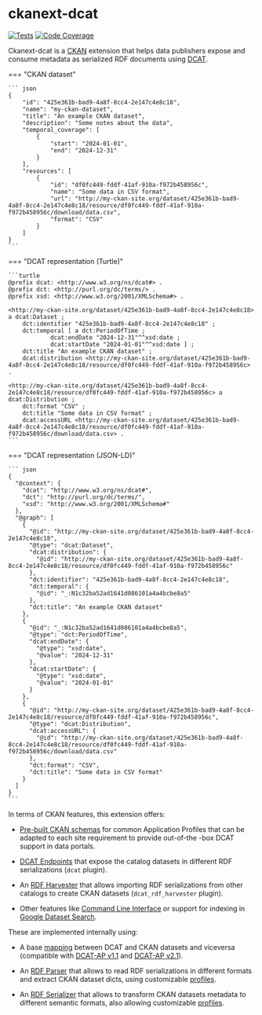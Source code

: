 # ckanext-dcat


[![Tests](https://github.com/ckan/ckanext-dcat/workflows/Tests/badge.svg?branch=master)](https://github.com/ckan/ckanext-dcat/actions)
[![Code Coverage](http://codecov.io/github/ckan/ckanext-dcat/coverage.svg?branch=master)](http://codecov.io/github/ckan/ckanext-dcat?branch=master)


Ckanext-dcat is a [CKAN](https://github.com/ckan/ckan) extension that helps data publishers expose and consume metadata as serialized RDF documents using [DCAT](https://github.com/ckan/ckan).


=== "CKAN dataset"

    ``` json
    {
        "id": "425e361b-bad9-4a8f-8cc4-2e147c4e8c18",
        "name": "my-ckan-dataset",
        "title": "An example CKAN dataset",
        "description": "Some notes about the data",
        "temporal_coverage": [
            {
                "start": "2024-01-01",
                "end": "2024-12-31"
            }
        ],
        "resources": [
            {
                "id": "df0fc449-fddf-41af-910a-f972b458956c",
                "name": "Some data in CSV format",
                "url": "http://my-ckan-site.org/dataset/425e361b-bad9-4a8f-8cc4-2e147c4e8c18/resource/df0fc449-fddf-41af-910a-f972b458956c/download/data.csv",
                "format": "CSV"
            }
        ]
    }
    ```

=== "DCAT representation (Turtle)"

    ```turtle
    @prefix dcat: <http://www.w3.org/ns/dcat#> .
    @prefix dct: <http://purl.org/dc/terms/> .
    @prefix xsd: <http://www.w3.org/2001/XMLSchema#> .

    <http://my-ckan-site.org/dataset/425e361b-bad9-4a8f-8cc4-2e147c4e8c18> a dcat:Dataset ;
        dct:identifier "425e361b-bad9-4a8f-8cc4-2e147c4e8c18" ;
        dct:temporal [ a dct:PeriodOfTime ;
                dcat:endDate "2024-12-31"^^xsd:date ;
                dcat:startDate "2024-01-01"^^xsd:date ] ;
        dct:title "An example CKAN dataset" ;
        dcat:distribution <http://my-ckan-site.org/dataset/425e361b-bad9-4a8f-8cc4-2e147c4e8c18/resource/df0fc449-fddf-41af-910a-f972b458956c> .

    <http://my-ckan-site.org/dataset/425e361b-bad9-4a8f-8cc4-2e147c4e8c18/resource/df0fc449-fddf-41af-910a-f972b458956c> a dcat:Distribution ;
        dct:format "CSV" ;
        dct:title "Some data in CSV format" ;
        dcat:accessURL <http://my-ckan-site.org/dataset/425e361b-bad9-4a8f-8cc4-2e147c4e8c18/resource/df0fc449-fddf-41af-910a-f972b458956c/download/data.csv> .
    ```

=== "DCAT representation (JSON-LD)"

    ``` json
    {
      "@context": {
        "dcat": "http://www.w3.org/ns/dcat#",
        "dct": "http://purl.org/dc/terms/",
        "xsd": "http://www.w3.org/2001/XMLSchema#"
      },
      "@graph": [
        {
          "@id": "http://my-ckan-site.org/dataset/425e361b-bad9-4a8f-8cc4-2e147c4e8c18",
          "@type": "dcat:Dataset",
          "dcat:distribution": {
            "@id": "http://my-ckan-site.org/dataset/425e361b-bad9-4a8f-8cc4-2e147c4e8c18/resource/df0fc449-fddf-41af-910a-f972b458956c"
          },
          "dct:identifier": "425e361b-bad9-4a8f-8cc4-2e147c4e8c18",
          "dct:temporal": {
            "@id": "_:N1c32ba52ad1641d086101a4a4bcbe8a5"
          },
          "dct:title": "An example CKAN dataset"
        },
        {
          "@id": "_:N1c32ba52ad1641d086101a4a4bcbe8a5",
          "@type": "dct:PeriodOfTime",
          "dcat:endDate": {
            "@type": "xsd:date",
            "@value": "2024-12-31"
          },
          "dcat:startDate": {
            "@type": "xsd:date",
            "@value": "2024-01-01"
          }
        },
        {
          "@id": "http://my-ckan-site.org/dataset/425e361b-bad9-4a8f-8cc4-2e147c4e8c18/resource/df0fc449-fddf-41af-910a-f972b458956c",
          "@type": "dcat:Distribution",
          "dcat:accessURL": {
            "@id": "http://my-ckan-site.org/dataset/425e361b-bad9-4a8f-8cc4-2e147c4e8c18/resource/df0fc449-fddf-41af-910a-f972b458956c/download/data.csv"
          },
          "dct:format": "CSV",
          "dct:title": "Some data in CSV format"
        }
      ]
    }
    ```

In terms of CKAN features, this extension offers:

* [Pre-built CKAN schemas](getting-started.md#schemas) for common Application Profiles that can be adapted to each site requirement to provide out-of-the -box DCAT support in data portals.

* [DCAT Endpoints](endpoints.md) that expose the catalog datasets in different RDF serializations (`dcat` plugin).

* An [RDF Harvester](harvester.md) that allows importing RDF serializations from other catalogs to create CKAN datasets (`dcat_rdf_harvester` plugin).

* Other features like [Command Line Interface](cli.md) or support for indexing in [Google Dataset Search](google-dataset-search.md).


These are implemented internally using:

* A base [mapping](mapping.md) between DCAT and CKAN datasets and viceversa (compatible with [DCAT-AP v1.1](https://joinup.ec.europa.eu/asset/dcat_application_profile/asset_release/dcat-ap-v11) and [DCAT-AP v2.1](https://joinup.ec.europa.eu/collection/semantic-interoperability-community-semic/solution/dcat-application-profile-data-portals-europe/release/210)).

* An [RDF Parser](profiles.md#rdf-dcat-parser) that allows to read RDF serializations in different formats and extract CKAN dataset dicts, using customizable [profiles](profiles.md#profiles).

* An [RDF Serializer](profiles.md#rdf-dcat-serializer) that allows to transform CKAN datasets metadata to different semantic formats, also allowing customizable [profiles](profiles.md#profiles).
